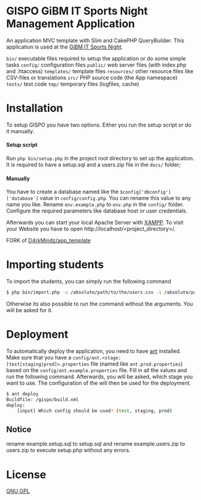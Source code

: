 # GISPO GiBM IT Sports Night Management Application
An application MVC template with Slim and CakePHP QueryBuilder.
This application is used at the [GiBM IT Sports Night](http://home.gibmit.ch/).

`bin/` executable files required to setup the application or do some simple tasks
`config/` configuration files
`public/` web server files (with index.php and .htaccess)
`templates/` template files
`resources/` other resource files like CSV-files or translations
`src/` PHP source code (the App namespace)
`tests/` test code
`tmp/` temporary files (logfiles, cache)

# Installation
To setup GISPO you have two options. Either you run the setup script or do it manually.
#### Setup script
Run `php bin/setup.php` in the project root directory to set up the application. It is required to have a setup.sql and 
a users.zip file in the `docs/` folder;

#### Manually
You have to create a database named like the `$config['dbconfig']['database']` value in `config/config.php`. You can rename this value to any name you like.
Rename `env.example.php` to `env.php` in the `config/` folder. Configure the required parameters like database host or user credentials.

Afterwards you can start your local Apache Server with [XAMPP](https://www.apachefriends.org/index.html).
To visit your Website you have to open http://localhost/<project_directory>/.

FORK of [D4rkMindz/app_template](https://github.com/D4rkMindz/app_template)

# Importing students

To import the students, you can simply run the following command
```bash
$ php bin/import.php -u /absolute/path/to/the/users.csv -i /absolute/path/to/the/images.zip
```

Otherwise its also possible to run the command without the arguments. You will be asked for it.

# Deployment

To automatically deploy the application, you need to have [ant](https://ant.apache.org/) installed.
Make sure that you have a `config/ant.<stage:[test|staging|prod]>.properties` file (named like `ant.prod.properties`) based on the `config/ant.example.properties` file.
Fill in all the values and run the following command. Afterwards, you will be asked, which stage you want to use. 
The configuration of the <stage> will then be used for the deployment.

```bash
$ ant deploy
Buildfile: /gispo/build.xml
deploy:
    [input] Which config should be used? (test, staging, prod)
```

## Notice
rename example.setup.sql to setup.sql and rename example.users.zip to users.zip to execute setup.php without any errors.

# License
[GNU GPL](LICENSE)